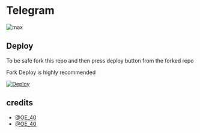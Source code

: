 # Telegram
![max](https://telegra.ph/file/7a180cbe29a29f5667771.jpg)


## Deploy

To be safe fork this repo and then press deploy button from the forked repo 

Fork Deploy is highly recommended

[![Deploy](https://www.herokucdn.com/deploy/button.svg)](https://heroku.com/deploy)

## credits
   - [@OE_40](https://t.me/OE_40)
   - [@OE_40](https://t.me/OE_40)
